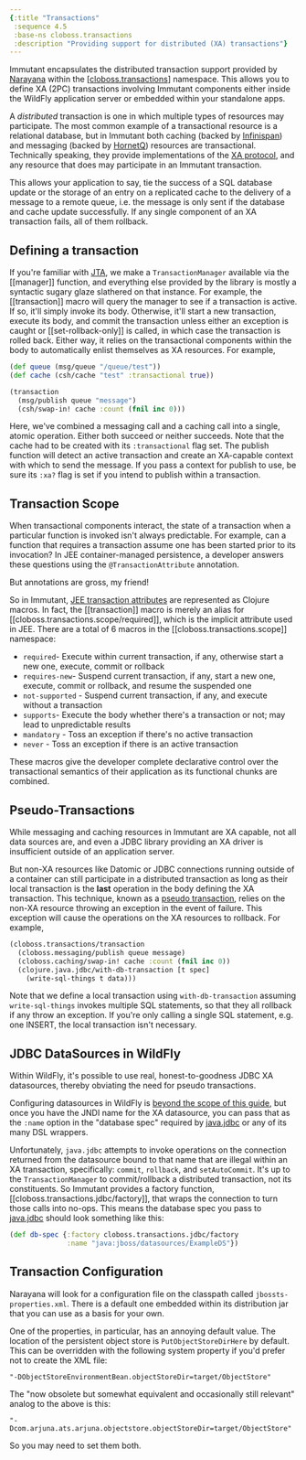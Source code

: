 ```yaml
---
{:title "Transactions"
 :sequence 4.5
 :base-ns cloboss.transactions
 :description "Providing support for distributed (XA) transactions"}
---
```


Immutant encapsulates the distributed transaction support provided by
[Narayana] within the [[cloboss.transactions]] namespace. This allows
you to define XA (2PC) transactions involving Immutant components
either inside the WildFly application server or embedded within your
standalone apps.

A *distributed* transaction is one in which multiple types of
resources may participate. The most common example of a transactional
resource is a relational database, but in Immutant both caching
(backed by [Infinispan]) and messaging (backed by [HornetQ]) resources
are transactional. Technically speaking, they provide implementations
of the [XA protocol], and any resource that does may participate in an
Immutant transaction.

This allows your application to say, tie the success of a SQL
database update or the storage of an entry on a replicated cache
to the delivery of a message to a remote queue, i.e. the message is
only sent if the database and cache update successfully. If any
single component of an XA transaction fails, all of them rollback.

## Defining a transaction

If you're familiar with [JTA], we make a `TransactionManager`
available via the [[manager]] function, and everything else provided
by the library is mostly a syntactic sugary glaze slathered on that
instance. For example, the [[transaction]] macro will query the
manager to see if a transaction is active. If so, it'll simply invoke
its body. Otherwise, it'll start a new transaction, execute its body,
and commit the transaction unless either an exception is caught or
[[set-rollback-only]] is called, in which case the transaction is
rolled back. Either way, it relies on the transactional components
within the body to automatically enlist themselves as XA resources.
For example,

```clojure
(def queue (msg/queue "/queue/test"))
(def cache (csh/cache "test" :transactional true))

(transaction
  (msg/publish queue "message")
  (csh/swap-in! cache :count (fnil inc 0)))
```

Here, we've combined a messaging call and a caching call into a
single, atomic operation. Either both succeed or neither succeeds.
Note that the cache had to be created with its `:transactional` flag
set. The publish function will detect an active transaction and create
an XA-capable context with which to send the message. If you pass a
context for publish to use, be sure its `:xa?` flag is set if you
intend to publish within a transaction.

## Transaction Scope

When transactional components interact, the state of a transaction
when a particular function is invoked isn't always predictable. For
example, can a function that requires a transaction assume one has
been started prior to its invocation? In JEE container-managed
persistence, a developer answers these questions using the
`@TransactionAttribute` annotation.

But annotations are gross, my friend!

So in Immutant, [JEE transaction attributes] are represented as
Clojure macros. In fact, the [[transaction]]
macro is merely an alias for [[cloboss.transactions.scope/required]],
which is the implicit attribute used in JEE. There are a total of 6
macros in the [[cloboss.transactions.scope]] namespace:

* `required`- Execute within current transaction, if any, otherwise
  start a new one, execute, commit or rollback
* `requires-new`- Suspend current transaction, if any, start a new
  one, execute, commit or rollback, and resume the suspended one
* `not-supported` - Suspend current transaction, if any, and execute
  without a transaction
* `supports`- Execute the body whether there's a transaction or not;
  may lead to unpredictable results
* `mandatory` - Toss an exception if there's no active transaction
* `never` - Toss an exception if there is an active transaction

These macros give the developer complete declarative control over
the transactional semantics of their application as its functional
chunks are combined.

## Pseudo-Transactions

While messaging and caching resources in Immutant are XA capable, not
all data sources are, and even a JDBC library providing an XA driver
is insufficient outside of an application server.

But non-XA resources like Datomic or JDBC connections running outside
of a container can still participate in a distributed transaction as
long as their local transaction is the **last** operation in the body
defining the XA transaction. This technique, known as a
[pseudo transaction], relies on the non-XA resource throwing an
exception in the event of failure. This exception will cause the
operations on the XA resources to rollback. For example,

```clojure
(cloboss.transactions/transaction
  (cloboss.messaging/publish queue message)
  (cloboss.caching/swap-in! cache :count (fnil inc 0))
  (clojure.java.jdbc/with-db-transaction [t spec]
    (write-sql-things t data)))
```

Note that we define a local transaction using `with-db-transaction`
assuming `write-sql-things` invokes multiple SQL statements, so that
they all rollback if any throw an exception. If you're only calling a
single SQL statement, e.g. one INSERT, the local transaction isn't
necessary.

## JDBC DataSources in WildFly

Within WildFly, it's possible to use real, honest-to-goodness JDBC XA
datasources, thereby obviating the need for pseudo transactions.

Configuring datasources in WildFly is
[beyond the scope of this guide](https://docs.jboss.org/author/display/WFLY8/DataSource+configuration),
but once you have the JNDI name for the XA datasource, you can pass
that as the `:name` option in the "database spec" required by
[java.jdbc] or any of its many DSL wrappers.

Unfortunately, `java.jdbc` attempts to invoke operations on the
connection returned from the datasource bound to that name that are
illegal within an XA transaction, specifically: `commit`, `rollback`,
and `setAutoCommit`. It's up to the `TransactionManager` to
commit/rollback a distributed transaction, not its constituents. So
Immutant provides a factory function,
[[cloboss.transactions.jdbc/factory]], that wraps the connection to
turn those calls into no-ops. This means the database spec you pass to
[java.jdbc] should look something like this:

```clojure
(def db-spec {:factory cloboss.transactions.jdbc/factory
              :name "java:jboss/datasources/ExampleDS"})
```

## Transaction Configuration

Narayana will look for a configuration file on the classpath called
`jbossts-properties.xml`. There is a default one embedded within its
distribution jar that you can use as a basis for your own.

One of the properties, in particular, has an annoying default value.
The location of the persistent object store is `PutObjectStoreDirHere`
by default. This can be overridden with the following system property
if you'd prefer not to create the XML file:

    "-DObjectStoreEnvironmentBean.objectStoreDir=target/ObjectStore"

The "now obsolete but somewhat equivalent and occasionally still
relevant" analog to the above is this:

    "-Dcom.arjuna.ats.arjuna.objectstore.objectStoreDir=target/ObjectStore"

So you may need to set them both.

[cloboss.transactions]: cloboss.transactions.html
[Narayana]: http://www.jboss.org/narayana
[Infinispan]: http://infinispan.org
[HornetQ]: http://www.jboss.org/hornetq
[XA protocol]: http://en.wikipedia.org/wiki/X/Open_XA
[JEE transaction attributes]: https://docs.oracle.com/javaee/7/tutorial/transactions003.htm
[JTA]: http://www.oracle.com/technetwork/java/javaee/jta/index.html
[pseudo transaction]: http://www.theserverside.com/news/1363664/Java-Pseudo-Transactions-With-Non-Transactional-Resources
[java.jdbc]: https://github.com/clojure/java.jdbc
